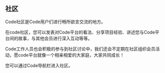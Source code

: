 ## 社区

Code社区是Code用户们进行畅所欲言交流的地方。

在code社区，您可以发表对Code平台的看法、分享项目经验、讲述您与Code平台间的故事，与其他会员进行深入互动等等。

Code工作人员也会积极的参与到社区讨论中，我们还会不定期在社区组织会员活动，愿code平台就像一个相亲相爱的大家庭，大家共同成长！

您可以通过Code导航栏进入社区。